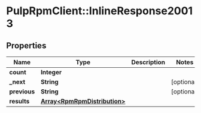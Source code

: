 # PulpRpmClient::InlineResponse20013

## Properties
Name | Type | Description | Notes
------------ | ------------- | ------------- | -------------
**count** | **Integer** |  | 
**_next** | **String** |  | [optional] 
**previous** | **String** |  | [optional] 
**results** | [**Array&lt;RpmRpmDistribution&gt;**](RpmRpmDistribution.md) |  | 


